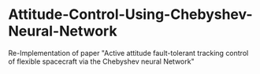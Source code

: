# Attitude-Control-Using-Chebyshev-Neural-Network
Re-Implementation of paper "Active attitude fault-tolerant tracking control of flexible spacecraft via the Chebyshev neural Network"
